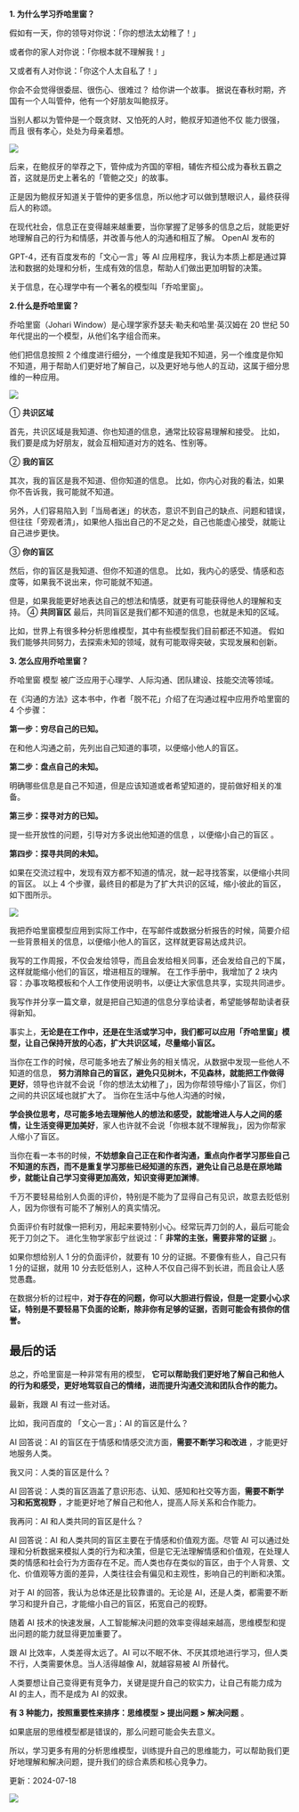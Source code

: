 **1. 为什么学习乔哈里窗？**

 

假如有一天，你的领导对你说：「你的想法太幼稚了！」

或者你的家人对你说：「你根本就不理解我！」

又或者有人对你说：「你这个人太自私了！」

你会不会觉得很委屈、很伤心、很难过？  给你讲一个故事。  据说在春秋时期，齐国有一个人叫管仲，他有一个好朋友叫鲍叔牙。

当别人都以为管仲是一个既贪财、又怕死的人时，鲍叔牙知道他不仅  能力很强，而且  很有孝心，处处为母亲着想。

![](https://mmbiz.qpic.cn/mmbiz_png/giaycic3UNwo3QvztfK13B8wMINnMXPFT76rytKh9TqQ5IsflHE7baDuVsZBSfLg8NYb8F7ic556zlZicgGccd0wBg/640?wx_fmt=png) 

后来，在鲍叔牙的举荐之下，管仲成为齐国的宰相，辅佐齐桓公成为春秋五霸之首，这就是历史上著名的「管鲍之交」的故事。

正是因为鲍叔牙知道关于管仲的更多信息，所以他才可以做到慧眼识人，最终获得后人的称颂。

在现代社会，信息正在变得越来越重要，当你掌握了足够多的信息之后，就能更好地理解自己的行为和情感，并改善与他人的沟通和相互了解。  OpenAI 发布的

GPT-4，还有百度发布的「文心一言」等 AI 应用程序，我认为本质上都是通过算法和数据的处理和分析，生成有效的信息，帮助人们做出更加明智的决策。

关于信息，在心理学中有一个著名的模型叫「乔哈里窗」。

**2.什么是乔哈里窗？**

 乔哈里窗（Johari Window）是心理学家乔瑟夫·勒夫和哈里·英汉姆在 20 世纪 50 年代提出的一个模型，从他们名字组合而来。  

他们把信息按照 2 个维度进行细分，一个维度是我知不知道，另一个维度是你知不知道，用于帮助人们更好地了解自己，以及更好地与他人的互动，这属于细分思维的一种应用。

![](https://mmbiz.qpic.cn/mmbiz_png/giaycic3UNwo3QvztfK13B8wMINnMXPFT7TeDdqCxMQDxlE6JnP6hCMfdFquibicYWtYTFDZ7ticjUvy1dmJltdcOag/640?wx_fmt=png) 

① **共识区域** 

首先，共识区域是我知道、你也知道的信息，通常比较容易理解和接受。  比如，我们要是成为好朋友，就会互相知道对方的姓名、性别等。  

② **我的盲区** 

其次，我的盲区是我不知道、但你知道的信息。  比如，你内心对我的看法，如果你不告诉我，我可能就不知道。

另外，人们容易陷入到「当局者迷」的状态，意识不到自己的缺点、问题和错误，但往往「旁观者清」，如果他人指出自己的不足之处，自己也能虚心接受，就能让自己进步更快。

③ **你的盲区** 

然后，你的盲区是我知道、但你不知道的信息。  比如，我内心的感受、情感和态度等，如果我不说出来，你可能就不知道。

但是，如果我能更好地表达自己的想法和情感，就更有可能获得他人的理解和支持。  ④ **共同盲区** 最后，共同盲区是我们都不知道的信息，也就是未知的区域。

比如，世界上有很多种分析思维模型，其中有些模型我们目前都还不知道。  假如我们能够共同努力，去探索未知的领域，就有可能取得突破，实现发展和创新。

**3. 怎么应用乔哈里窗？**

 

乔哈里窗  模型  被广泛应用于心理学、人际沟通、团队建设、技能交流等领域。

在《沟通的方法》这本书中，作者「脱不花」介绍了在沟通过程中应用乔哈里窗的 4 个步骤：  

**第一步：穷尽自己的已知。**

在和他人沟通之前，先列出自己知道的事项，以便缩小他人的盲区。  

**第二步：盘点自己的未知。**

明确哪些信息是自己不知道，但是应该知道或者希望知道的，提前做好相关的准备。  

**第三步：探寻对方的已知。**

提一些开放性的问题，引导对方多说出他知道的信息  ，以便缩小自己的盲区  。  

**第四步：探寻共同的未知。**

如果在交流过程中，发现有双方都不知道的情况，就一起寻找答案，以便缩小共同的盲区。  以上 4 个步骤，最终目的都是为了扩大共识的区域，缩小彼此的盲区，如下图所示。

![](https://mmbiz.qpic.cn/mmbiz_png/giaycic3UNwo3ySfpZvgaMYwTDJMBxh0WGEiaQXibLMrfliaxBuEKYYO0HKXej3kT4oRtZTcbuzPibQk5QaYNdBxOH5g/640?wx_fmt=png) 

我把乔哈里窗模型应用到实际工作中，在写邮件或数据分析报告的时候，简要介绍一些背景相关的信息，以便缩小他人的盲区，这样就更容易达成共识。

我写的工作周报，不仅会发给领导，而且会发给相关同事，还会发给自己的下属，这样就能缩小他们的盲区，增进相互的理解。  在工作手册中，我增加了 2 块内容：办事攻略模板和个人工作使用说明书，以便让大家信息共享，实现共同进步。

我写作并分享一篇文章，就是把自己知道的信息分享给读者，希望能够帮助读者获得新知。  

事实上，**无论是在工作中，还是在生活或学习中，我们都可以应用「乔哈里窗」模型，让自己保持开放的心态，扩大共识区域，尽量缩小盲区。**

当你在工作的时候，尽可能多地去了解业务的相关情况，从数据中发现一些他人不知道的信息， **努力消除自己的盲区，避免只见树木，不见森林，就能把工作做得更好**，领导也许就不会说「你的想法太幼稚了」，因为你帮领导缩小了盲区，你们之间的共识区域也就扩大了。  当你在生活中与他人沟通的时候，

**学会换位思考，尽可能多地去理解他人的想法和感受，就能增进人与人之间的感情，让生活变得更加美好**，家人也许就不会说「你根本就不理解我」，因为你帮家人缩小了盲区。  

当你在看一本书的时候，**不妨想象自己正在和作者沟通，重点向作者学习那些自己不知道的东西，而不是重复学习那些已经知道的东西，避免让自己总是在原地踏步，就能让自己学习变得更加高效，知识变得更加渊博**。  

千万不要轻易给别人负面的评价，特别是不能为了显得自己有见识，故意去贬低别人，因为你很有可能不了解别人的真实情况。

负面评价有时就像一把利刃，用起来要特别小心。经常玩弄刀剑的人，最后可能会死于刀剑之下。  进化生物学家彭宁丝说过：「 **非常的主张，需要非常的证据** 」。  

如果你想给别人 1 分的负面评价，就要有 10 分的证据。不要像有些人，自己只有 1 分的证据，就用 10 分去贬低别人，这种人不仅自己得不到长进，而且会让人感觉愚蠢。  

在数据分析的过程中，**对于存在的问题，你可以大胆进行假设，但是一定要小心求证，特别是不要轻易下负面的论断，除非你有足够的证据，否则可能会有损你的信誉。** 

## **最后的话**

总之，乔哈里窗是一种非常有用的模型， **它可以帮助我们更好地了解自己和他人的行为和感受，更好地驾驭自己的情绪，进而提升沟通交流和团队合作的能力。**

最新，我跟 AI 有过一些对话。

比如，我问百度的 「文心一言」：AI 的盲区是什么？  

AI 回答说：AI 的盲区在于情感和情感交流方面，**需要不断学习和改进** ，才能更好地服务人类。  

我又问：人类的盲区是什么？  

AI 回答说：人类的盲区涵盖了意识形态、认知、感知和社交等方面，**需要不断学习和拓宽视野** ，才能更好地了解自己和他人，提高人际关系和合作能力。  

我再问：AI 和人类共同的盲区是什么？  

AI 回答说：AI 和人类共同的盲区主要在于情感和价值观方面。尽管 AI 可以通过处理和分析数据来模拟人类的行为和决策，但是它无法理解情感和价值观，在处理人类的情感和社会行为方面存在不足。而人类也存在类似的盲区，由于个人背景、文化、价值观等方面的差异，人类往往会有偏见和主观性，影响自己的判断和决策。

对于 AI 的回答，我认为总体还是比较靠谱的。无论是 AI，还是人类，都需要不断学习和提升自己，才能缩小自己的盲区，拓宽自己的视野。  

随着 AI 技术的快速发展，人工智能解决问题的效率变得越来越高，思维模型和提出问题的能力就显得更加重要了。  

跟 AI 比效率，人类差得太远了。AI 可以不眠不休、不厌其烦地进行学习，但人类不行，人类需要休息。当人活得越像 AI，就越容易被 AI 所替代。

人类要想让自己变得更有竞争力，关键是提升自己的软实力，让自己有能力成为 AI 的主人，而不是成为 AI 的奴隶。  

**有 3 种能力，按照重要性来排序：思维模型 > 提出问题 > 解决问题** 。

如果底层的思维模型都是错误的，那么问题可能会失去意义。

所以，学习更多有用的分析思维模型，训练提升自己的思维能力，可以帮助我们更好地理解和解决问题，提升我们的综合素质和核心竞争力。

更新：2024-07-18

![](https://visitor-badge.laobi.icu/badge?page_id=sjhfx.linji&left_text=PageViews&right_color=%2300589F)